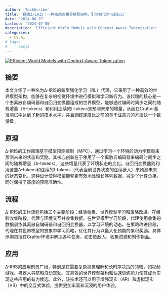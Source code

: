 ```yaml
---
author: 'TechScribe'
title: '探索∆-IRIS：一种高效的世界模型架构，引领强化学习新纪元'
date: '2024-06-27'
Lastmod: '2024-07-05'
description: 'Efficient World Models with Context-Aware Tokenization'
categories:
  - CS.AI
# tags:
#   - emoji
---
```


[![Efficient World Models with Context-Aware Tokenization](https://arxiv-research-1301205113.cos.ap-guangzhou.myqcloud.com/images/2406.19320v1.pdf_0.jpg)](https://arxiv.org/abs/2406.19320v1)

## 摘要

本文介绍了一种名为∆-IRIS的新型强化学习（RL）代理，它采用了一种高效的世界模型架构，能够在复杂的视觉环境中进行模拟和学习新行为。该代理的核心是一个由离散自编码器和自回归变换器组成的世界模型，能够通过编码时间步之间的随机增量（∆-tokens）和利用连续的I-tokens来预测未来的增量，从而在Crafter基准测试中达到了新的技术水平，并且训练速度比之前的基于注意力的方法快一个数量级。<!--more-->

## 原理

∆-IRIS的工作原理基于模型预测控制（MPC），通过学习一个环境的动力学模型来预测未来的状态和奖励。其核心创新在于使用了一个离散自编码器来编码时间步之间的随机增量（∆-tokens），这些增量代表了环境状态的变化。自回归变换器则利用这些∆-tokens和连续的I-tokens（代表当前世界状态的连续嵌入）来预测未来的状态变化。这种设计使得模型能够更有效地处理长序列数据，减少了计算负担，同时保持了高度的预测准确性。

## 流程

∆-IRIS的工作流程包括三个主要阶段：经验收集、世界模型学习和策略改进。在经验收集阶段，代理与环境交互并收集数据。在世界模型学习阶段，代理使用收集的数据训练其离散自编码器和自回归变换器，以学习环境的动态。在策略改进阶段，代理在其世界模型的想象中学习策略，优化其行为以最大化预期的累积奖励。具体示例包括在Crafter环境中解决各种任务，如击败敌人、收集资源和制作物品。

## 应用

∆-IRIS的应用前景广阔，特别是在需要复杂视觉理解和长时序决策的领域，如视频游戏、机器人导航和自动驾驶。其高效的世界模型架构和快速训练能力使其成为实现这些应用的有力候选。此外，该技术还可以用于增强现实（AR）和虚拟现实（VR）中的交互式体验，提供更加丰富和沉浸的用户体验。